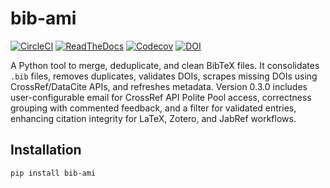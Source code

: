 # bib-ami

[![CircleCI](https://circleci.com/gh/hrolfrc/bib-ami.svg?style=shield)](https://circleci.com/gh/hrolfrc/bib-ami)
[![ReadTheDocs](https://readthedocs.org/projects/bib-ami/badge/?version=latest)](https://bib-ami.readthedocs.io/en/latest/)
[![Codecov](https://codecov.io/gh/hrolfrc/bib-ami/branch/master/graph/badge.svg)](https://codecov.io/gh/hrolfrc/bib-ami)
[![DOI](https://zenodo.org/badge/1012755631.svg)](https://doi.org/10.5281/zenodo.15795717)

A Python tool to merge, deduplicate, and clean BibTeX files. It consolidates `.bib` files, removes duplicates, validates DOIs, scrapes missing DOIs using CrossRef/DataCite APIs, and refreshes metadata. Version 0.3.0 includes user-configurable email for CrossRef API Polite Pool access, correctness grouping with commented feedback, and a filter for validated entries, enhancing citation integrity for LaTeX, Zotero, and JabRef workflows.

## Installation

```bash
pip install bib-ami